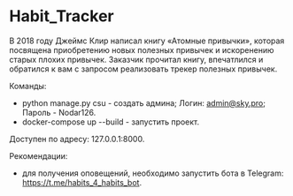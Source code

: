 # Habit_Tracker
В 2018 году Джеймс Клир написал книгу «Атомные привычки», которая посвящена приобретению новых полезных привычек и искоренению старых плохих привычек. Заказчик прочитал книгу, впечатлился и обратился к вам с запросом реализовать трекер полезных привычек.

Команды:

- python manage.py csu - создать админа; Логин: admin@sky.pro; Пароль - Nodar126.
- docker-compose up --build - запустить проект.

Доступен по адресу: 127.0.0.1:8000.

Рекомендации:

- для получения оповещений, необходимо запустить бота в Telegram: https://t.me/habits_4_habits_bot.